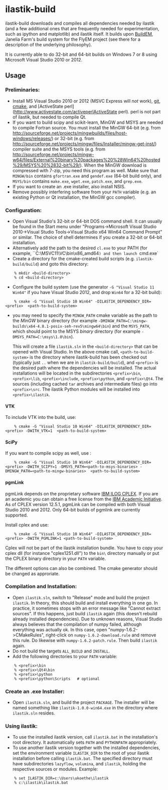 ilastik-build
=============

ilastik-build downloads and compiles all dependencies needed by ilastik (and a few additional ones that are frequently needed for experimentation, such as ipython and matplotlib) and ilastik itself. It builds upon [BuildEM](https://github.com/janelia-flyem/buildem), Janelia Farm's build system for the FlyEM project (see there for a description of the underlying philosophy). 

It is currently able to do 32-bit and 64-bit builds on Windows 7 or 8 using Microsoft Visual Studio 2010 or 2012. 

Usage
-----

### Preliminaries:

* Install MS Visual Studio 2010 or 2012 (MSVC Express will *not* work),
  [git](http://msysgit.github.io/),
  [cmake](http://cmake.org/cmake/resources/software.html),
  and
  [ActiveState perl](http://www.activestate.com/activeperlActiveState perl).
  perl is not part of ilastik, but needed to compile Qt.
* If you want to build scipy and scikit-learn, MinGW and MSYS are needed to compile Fortran source.
  You must install the MinGW 64-bit (e.g. from http://sourceforge.net/projects/mingwbuilds/files/host-windows/releases/) or 32-bit (e.g. from http://sourceforge.net/projects/mingw/files/Installer/mingw-get-inst/) compiler suite and the MSYS tools (e.g. from http://sourceforge.net/projects/mingw-w64/files/External%20binary%20packages%20%28Win64%20hosted%29/MSYS%20%2832-bit%29/). When the MinGW download is compressed with 7-zip, you need this program as well. Make sure that `MINGW/bin` contains `gfortran.exe` and `gendef.exe` (64-bit build only), and `MSYS/bin` contains `make.exe`, `wget.exe`, `patch.exe`, and `grep.exe`.
* If you want to create an .exe installer, also install NSIS.
* Remove possibly interfering software from your `PATH` variable (e.g. an existing Python or Qt installation, the MinGW gcc compiler).

### Configuration:

* Open Visual Studio's 32-bit or 64-bit DOS command shell. It can usually be found in the Start menu under "Programs->Microsoft Visual Studio 2010->Visual Studio Tools->Visual Studio x64 Win64 Command Prompt" or similar. The choice of shell determines if you create a 32-bit or 64-bit installation.
* Alternatively add the path to the desired `cl.exe` to your PATH (for example, ``C:\MSVC11\VC\bin\x86_amd64`)
  and then launch `cmd.exe`
* Create a directory for the cmake-created build scripts (e.g. `ilastik-build/build`) and goto this directory:

```
    % mkdir <build-directory>
    % cd <build-directory>
```

* Configure the build system
  (use the generator `-G "Visual Studio 11 Win64"` if you have Visual Studio 2012,
   and drop `Win64` for a 32-bit build):

```
    % cmake -G "Visual Studio 10 Win64" -DILASTIK_DEPENDENCY_DIR=<prefix>  <path-to-build-system>
```

* you may need to specify the `MINGW_PATH` cmake variable as the path to the *MinGW* binary directory
  (for example `-DMINGW_PATH=C:\mingw-builds\x64-4.8.1-posix-seh-rev5\mingw64\bin`)
  and the `MSYS_PATH`, which should point to the MSYS *binary* directory
  (for example `-DMSYS_PATH=C:\msys\1.0\bin`).

  This will create a file `ilastik.sln` in the `<build-directory>` that can be opened with Visual Studio. In the above cmake call, `<path-to-build-system>` is the directory where ilastik-build has been checked out (typically just `..` when we are in `ilastik-build/build`), and `<prefix>` is the desired path where the dependencies will be installed. The actual installations will be located in the subdirectories `<prefix>\bin`, `<prefix>\lib`, `<prefix>\include`, `<prefix>\python`, and `<prefix>\Qt4`. The sources (including cached `tar` archives and intermediate files) go into `<prefix>\src`. The ilastik Python modules will be installed into `<prefix>\ilastik`.
 
#### VTK
To include VTK into the build, use:

```
    % cmake -G "Visual Studio 10 Win64" -DILASTIK_DEPENDENCY_DIR=<prefix> -DWITH_VTK=1  <path-to-build-system>
```

#### SciPy
If you want to compile scipy as well, use :

```
    % cmake -G "Visual Studio 10 Win64" -DILASTIK_DEPENDENCY_DIR=<prefix> -DWITH_SCIPY=1 -DMSYS_PATH=<path-to-msys-binaries> -DMINGW_PATH=<path-to-mingw-binaries>  <path-to-build-system>
```

#### pgmLink
pgmLink depends on the proprietary software [IBM ILOG CPLEX](http://www-01.ibm.com/software/integration/optimization/cplex-optimization-studio/). If you are an academic you can obtain a free license from the [IBM Academic Initiative](http://www-03.ibm.com/ibm/university/academic/pub/page/academic_initiative). As of CPLEX version 12.5.1, pgmLink can be compiled with both Visual Studio 2010 and 2012. Only 64-bit builds of pgmlink are currently supported.

  Install cplex and use:

```
    % cmake -G "Visual Studio 10 Win64" -DILASTIK_DEPENDENCY_DIR=<prefix> -DWITH_PGMLINK=1 <path-to-build-system>
```

  Cplex will not be part of the ilastik installation bundle. You have to copy your cplex dll (for instance "cplex1251.dll") to the `bin\` directory manually or put the CPLEX binary directory in your `PATH` variable.

The different options can also be combined. The cmake generator should be changed as approriate.


### Compilation and Installation:

* Open `ilastik.sln`, switch to "Release" mode and build the project `ilastik`. In theory, this should build and install everything in one go. In practice, it sometimes stops with an error message like "Cannot extract sources". If this happens, just build `ilastik` again (this doesn't rebuild already installed dependencies). Due to unknown reasons, Visual Studio always believes that the compilation of numpy failed, although everything was actually ok. In this case, open "numpy-1.6.2->CMakeRules", right-click on `numpy-1.6.2-download.rule` and remove this rule. Do likewise with `numpy-1.6.2-patch.rule`. Then build `ilastik` again.
* Do not build the targets `ALL_BUILD` and `INSTALL`. 
* Add the following directories to your `PATH` variable:

```
    % <prefix>\bin
    % <prefix>\Qt4\bin
    % <prefix>\python
    % <prefix>\python\Scripts   # optional
```

### Create an .exe Installer:

* Open `ilastik.sln`, and build the project `PACKAGE`. The installer will be named something like `ilastik-1.0.0-win64.exe` in the directory where `ilastik.sln` resides.

### Using ilastik:

* To use the installed ilastik version, call `ilastik.bat` in the installation's root directory. It automatically sets `PATH` and `PYTHONPATH` appropriately.
* To use another ilastik version together with the installed dependencies, set the environment variable `ILASTIK_DIR` to the root of your ilastik installation before calling `ilastik.bat`. The specified directory must have subdirectories `lazyflow`, `volumina`, and `ilastik`, holding the respective sources or modules. Example:

```
    % set ILASTIK_DIR=c:\Users\ukoethe\ilastik
    % c:\ilastik\ilastik.bat
```
